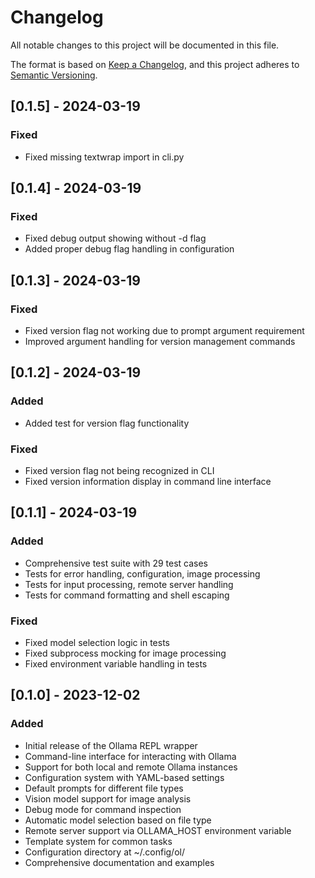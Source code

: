 # Changelog

All notable changes to this project will be documented in this file.

The format is based on [Keep a Changelog](https://keepachangelog.com/en/1.0.0/),
and this project adheres to [Semantic Versioning](https://semver.org/spec/v2.0.0.html).

## [0.1.5] - 2024-03-19

### Fixed
- Fixed missing textwrap import in cli.py

## [0.1.4] - 2024-03-19

### Fixed
- Fixed debug output showing without -d flag
- Added proper debug flag handling in configuration

## [0.1.3] - 2024-03-19

### Fixed
- Fixed version flag not working due to prompt argument requirement
- Improved argument handling for version management commands

## [0.1.2] - 2024-03-19

### Added
- Added test for version flag functionality

### Fixed
- Fixed version flag not being recognized in CLI
- Fixed version information display in command line interface

## [0.1.1] - 2024-03-19

### Added
- Comprehensive test suite with 29 test cases
- Tests for error handling, configuration, image processing
- Tests for input processing, remote server handling
- Tests for command formatting and shell escaping

### Fixed
- Fixed model selection logic in tests
- Fixed subprocess mocking for image processing
- Fixed environment variable handling in tests

## [0.1.0] - 2023-12-02

### Added
- Initial release of the Ollama REPL wrapper
- Command-line interface for interacting with Ollama
- Support for both local and remote Ollama instances
- Configuration system with YAML-based settings
- Default prompts for different file types
- Vision model support for image analysis
- Debug mode for command inspection
- Automatic model selection based on file type
- Remote server support via OLLAMA_HOST environment variable
- Template system for common tasks
- Configuration directory at ~/.config/ol/
- Comprehensive documentation and examples 